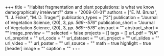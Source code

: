 +++
title = "Habitat fragmentation and plant populations: is what we know demographically irrelevant?"
date = "2009-01-01"
authors = ["E. M. Bruna", "I. J. Fiske", "M. D. Trager"]
publication_types = ["2"]
publication = "Journal of Vegetation Science, (20), 3, _pp. 569--576_"
publication_short = "Journal of Vegetation Science, (20), 3, _pp. 569--576_"
abstract = ""
abstract_short = ""
image_preview = ""
selected = false
projects = []
tags = []
url_pdf = "NA"
url_preprint = ""
url_code = ""
url_dataset = ""
url_project = ""
url_slides = ""
url_video = ""
url_poster = ""
url_source = ""
math = true
highlight = true
[header]
image = ""
caption = ""
+++
